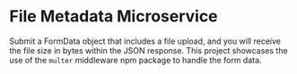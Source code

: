 File Metadata Microservice
==========================

Submit a FormData object that includes a file upload, and you will receive the file size in bytes within the JSON response. This project showcases the use of the `multer` middleware npm package to handle the form data. 